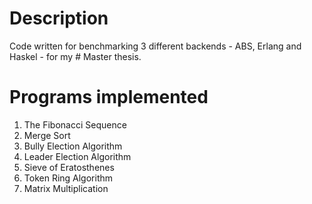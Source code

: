 # Description
Code written for benchmarking 3 different backends - ABS, Erlang and Haskel - for my # Master thesis.
# Programs implemented
  1. The Fibonacci Sequence
  2. Merge Sort
  3. Bully Election Algorithm
  4. Leader Election Algorithm
  5. Sieve of Eratosthenes
  6. Token Ring Algorithm
  7. Matrix Multiplication
